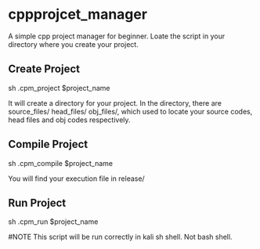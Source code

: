# cppprojcet_manager

A simple cpp project manager for beginner.
Loate the script in your directory where you create your project.

## Create Project
sh .cpm_project $project_name

It will create a directory for your project. In the directory, there are source_files/ head_files/ obj_files/, which used to locate your source codes, head files and obj codes respectively.

## Compile Project
sh .cpm_compile $project_name

You will find your execution file in release/

## Run Project
sh .cpm_run $project_name

#NOTE
This script will be run correctly in kali sh shell. Not bash shell.
